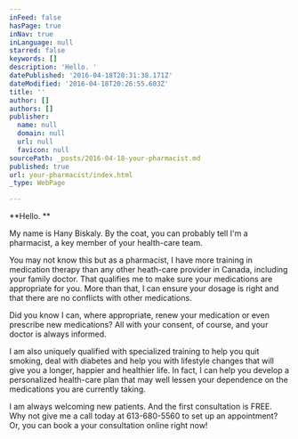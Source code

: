 ```yaml
---
inFeed: false
hasPage: true
inNav: true
inLanguage: null
starred: false
keywords: []
description: 'Hello. '
datePublished: '2016-04-18T20:31:38.171Z'
dateModified: '2016-04-18T20:26:55.603Z'
title: ''
author: []
authors: []
publisher:
  name: null
  domain: null
  url: null
  favicon: null
sourcePath: _posts/2016-04-18-your-pharmacist.md
published: true
url: your-pharmacist/index.html
_type: WebPage

---
```

**Hello. **

My name is Hany Biskaly. By the coat, you can probably tell I'm a pharmacist, a key member of your health-care team. 

You may not know this but as a pharmacist, I have more training in medication therapy than any other heath-care provider in Canada, including your family doctor. That qualifies me to make sure your medications are appropriate for you. More than that, I can ensure your dosage is right and that there are no conflicts with other medications.

Did you know I can, where appropriate, renew your medication or even prescribe new medications? All with your consent, of course, and your doctor is always informed.

I am also uniquely qualified with specialized training to help you quit smoking, deal with diabetes and help you with lifestyle changes that will give you a longer, happier and healthier life. In fact, I can help you develop a personalized health-care plan that may well lessen your dependence on the medications you are currently taking.

I am always welcoming new patients. And the first consultation is FREE. Why not give me a call today at 613-680-5560 to set up an appointment? Or, you can book a your consultation online right now!